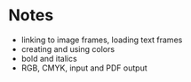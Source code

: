 # Notes

- linking to image frames, loading text frames
- creating and using colors
- bold and italics
- RGB, CMYK, input and PDF output
